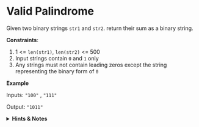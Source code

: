 # Valid Palindrome

Given two binary strings `str1` and `str2`. return their sum as a binary string.

**Constraints**:

1. 1 <= `len(str1)`, `len(str2)` <= 500
2. Input strings contain `0` and `1` only
3. Any strings must not contain leading zeros except the string representing the binary form of `0`

**Example**

Inputs: `"100"` , `"111"`

Output: `"1011"`

<details>
<summary><b>Hints & Notes</b></summary>

1. We need to traverse the input strings in reverse order with help of two pointers that point at the end of each input string.
2. We Also need variable to hold the carry value in each iteration.
3. before returning the result, we should check if the carry has a non zero value.

</details>
